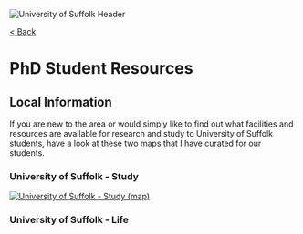 ![University of Suffolk Header](https://github.com/user-attachments/assets/040dcc4b-4624-4e3f-bacd-c98e55f16444)

[< Back](../phdresources.md)

# PhD Student Resources
## Local Information
If you are new to the area or would simply like to find out what facilities and resources are available for research and study to University of Suffolk students, have a look at these two maps that I have curated for our students.

### University of Suffolk - Study

[![University of Suffolk - Study (map)](https://github.com/user-attachments/assets/5b501ba7-84d3-46d7-a5a0-7a769df4132e)](https://www.google.com/maps/d/u/0/edit?mid=1GdD9f1rV5FL98ZCrk26ZHVvSPhstcNE&usp=sharing)

### University of Suffolk - Life